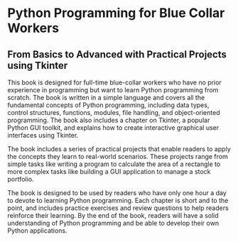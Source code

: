 # Python Programming for Blue Collar Workers #
## **From Basics to Advanced with Practical Projects using Tkinter** ##

This book is designed for full-time blue-collar workers who have no prior experience in programming but want to learn Python programming from scratch. The book is written in a simple language and covers all the fundamental concepts of Python programming, including data types, control structures, functions, modules, file handling, and object-oriented programming. The book also includes a chapter on Tkinter, a popular Python GUI toolkit, and explains how to create interactive graphical user interfaces using Tkinter.

The book includes a series of practical projects that enable readers to apply the concepts they learn to real-world scenarios. These projects range from simple tasks like writing a program to calculate the area of a rectangle to more complex tasks like building a GUI application to manage a stock portfolio.

The book is designed to be used by readers who have only one hour a day to devote to learning Python programming. Each chapter is short and to the point, and includes practice exercises and review questions to help readers reinforce their learning. By the end of the book, readers will have a solid understanding of Python programming and be able to develop their own Python applications.
